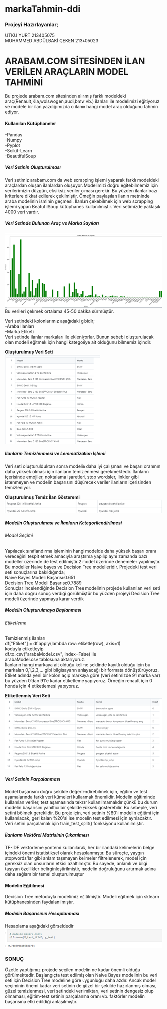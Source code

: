 # markaTahmin-ddi

### Projeyi Hazırlayanlar;
UTKU YURT  213405075                  
MUHAMMED ABDÜLBAKİ ÇEKEN  213405023

# ARABAM.COM SİTESİNDEN İLAN VERİLEN ARAÇLARIN MODEL TAHMİNİ
Bu projede arabam.com sitesinden alınmış farklı modeldeki araç(Renault,Kia,wolswogen,audi,bmw vb.) ilanları ile modelimizi eğitiyoruz ve modele bir ilan yazdığımızda o ilanın hangi model araç olduğunu tahmin ediyor.

#### Kullanılan Kütüphaneler
-Pandas      
-Numpy  
-Pyplot  
-Scikit-Learn  
-BeautifulSoup  

##### Veri Setinin Oluşturulması
Veri setimiz arabam.com da web scrapping işlemi yaparak farklı modeldeki araçlardan oluşan ilanlardan oluşuyor. Modelimizi doğru eğitebilmemiz için verilerimizin düzgün, eksiksiz veriler olması gerekir. Bu yüzden ilanlar bazı kriterlere dikkat edilerek çekilmiştir. Örneğin paylaşılan ilanın metninde araba modelinin isminin geçmesi. İlanları çekebilmek için web scrapping işlemi yapan BeatufilSoup kütüphanesi kullanılmıştır.
Veri setimizde yaklaşık 4000 veri vardır.

##### Veri Setinde Bulunan Araç ve Marka Sayıları
![Veri Seti](https://github.com/UtkuYURT/markaTahmin-ddi/blob/main/images/veri-seti.png)  
Bu verileri çekmek ortalama 45-50 dakika sürmüştür.

Veri setindeki kolonlarımız aşağıdaki gibidir;  
-Araba İlanları  
-Marka Etiketi  
Veri setinde ilanlar markaları ile ekleniyorlar. Bunun sebebi oluşturulacak olan modeli eğitmek için hangi kategoriye ait olduğunu bilmemiz içindir.

**Oluşturulmuş Veri Seti**  
![Oluşturulmuş Veri Seti](https://github.com/UtkuYURT/markaTahmin-ddi/blob/main/images/olusturulmus-veri-seti.png)

##### İlanların Temizlenmesi ve Lemmatization İşlemi
Veri seti oluşturulduktan sonra modelin daha iyi çalışması ve başarı oranının daha yüksek olması için ilanların temizlenmesi gerekmektedir. İlanların içerisinde emojiler, noktalama işaretleri, stop wordsler, linkler gibi istenmeyen ve modelin başarısını düşürecek veriler ilanların içerisinden temizleniyor.

**Oluşturulmuş Temiz İlan Gösteremi**  
![Oluşturulan Temiz İlan](https://github.com/UtkuYURT/markaTahmin-ddi/blob/main/images/olusturulan-temiz-ilan.png)

##### Modelin Oluşturulması ve İlanların Kategorilendirilmesi
###### Model Seçimi
Yapılacak sınıflandırma işleminin hangi modelde daha yüksek başarı oranı vereceğini tespit etmek amacıyla araştırma yapılıp aynı zamanda bazı modeller üzerinde de test edilmiştir.2 model üzerinde denemeler yapılmıştır. Bu modeller Naive bayes ve Decision Tree modelleridir. Projedeki test veri seti sonuçlarına bakıldığında;  
  Naive Bayes Modeli Başarısı:0.651  
  Decision Tree Modeli Başarısı:0.7889  
Sonuçlar incelendiğinde Decision Tree modelinin projede kullanılan veri seti için daha doğru sonuç verdiği görülmüştür bu yüzden projeyi Decision Tree modeli üzerinde yapmaya karar verdik.

##### Modelin Oluşturulmaya Başlanması
###### Etiketleme
Temizlenmiş ilanları  
df["Etiket"] = df.apply(lambda row:  etiketle(row), axis=1)   
koduyla etiketleyip   
df.to_csv("arabaModel.csv", index=False) ile   
arabaModel.csv tablosuna aktarıyoruz.  
İlanların hangi markaya ait olduğu kelime şeklinde kayıtlı olduğu için bu markaları 0,1,2,3,… gibi bilgisayarın anlayacağı bir formata dönüştürüyoruz. Etiket adında yeni bir kolon açıp markaya göre (veri setimizde 91 marka var) bu yüzden 0‘dan 91'e kadar etiketleme yapıyoruz. Örneğin renault için 0 honda için 4 etiketlemesi yapıyoruz.

**Etiketlenmiş Veri Seti**  
![Etiketlenmiş Veri Seti](https://github.com/UtkuYURT/markaTahmin-ddi/blob/main/images/veri-seti-son.png)

##### Veri Setinin Parçalanması
Model başarısını doğru şekilde değerlendirebilmek için, eğitim ve test aşamalarında farklı veri kümeleri kullanmak önemlidir. Modelin eğitiminde kullanılan veriler, test aşamasında tekrar kullanılmamalıdır çünkü bu durum modelin başarısını yanıltıcı bir şekilde yüksek gösterebilir. Bu sebeple, veri setini bölmek gereklidir. Bu proje için, veri setinin %80'i modelin eğitimi için kullanılacak, geri kalan %20'si ise modelin test edilmesi için ayrılacaktır.	
Veri setini parçalamak için train_test_split() fonksiyonu kullanılmıştır.

##### İlanların Vektörel Matrisinin Çıkarılması
TF-IDF vektörleme yöntemi kullanılarak, her bir ilandaki kelimelerin belge içindeki önemi istatistiksel olarak hesaplanmıştır. Bu süreçte, yaygın stopwords'lar gibi anlam taşımayan kelimeler filtrelenerek, model için gereksiz olan unsurların etkisi azaltılmıştır. Bu sayede, anlamlı ve bilgi taşıyan özellikler belirginleştirilmiştir, modelin doğruluğunu artırmak adına daha sağlam bir temel oluşturulmuştur.

#### Modelin Eğitilmesi
Decision Tree metoduyla modelimiz eğitilmiştir. Modeli eğitmek için sklearn kütüphanesinden faydalanılmıştır.
##### Modelin Başarısının Hesaplanması
Hesaplama aşağıdaki görseldedir  
![Model Başarısı](https://github.com/UtkuYURT/markaTahmin-ddi/blob/main/images/model-basarisi.png)

### SONUÇ
Özetle yaptığımız projede seçilen modelin ne kadar önemli olduğu görülmektedir. Başlangıçta test edilmiş olan Naive Bayes modelinin bu veri seti için Decision Tree modeline göre uygunluğu daha azdır. Ancak model seçiminin önemi kadar veri setinin de güzel bir şekilde hazırlanmış olması, güzel temizlenmesi, veri setindeki veri miktarı, veri setinin dengesiz olup olmaması, eğitim-test setinin parçalanma oranı vb. faktörler modelin başarısına etki edildiği anlaşılmıştır.












